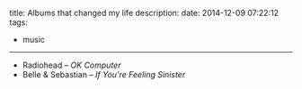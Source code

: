 title: Albums that changed my life
description:
date: 2014-12-09 07:22:12
tags:
- music

---

- Radiohead – *OK Computer*
- Belle & Sebastian – *If You're Feeling Sinister*
